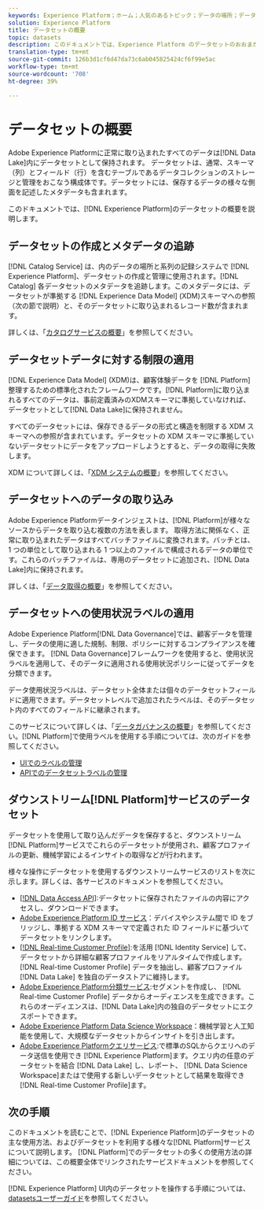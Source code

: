 ```yaml
---
keywords: Experience Platform；ホーム；人気のあるトピック；データの場所；データ管理;データ管理；系統；系列；データ型；データ型；データ型；データ型
solution: Experience Platform
title: データセットの概要
topic: datasets
description: このドキュメントでは、Experience Platform のデータセットのおおまかな概要を説明します。
translation-type: tm+mt
source-git-commit: 126b3d1cf6d47da73c6ab045825424cf6f99e5ac
workflow-type: tm+mt
source-wordcount: '708'
ht-degree: 39%

---
```



# データセットの概要

Adobe Experience Platformに正常に取り込まれたすべてのデータは[!DNL Data Lake]内にデータセットとして保持されます。 データセットは、通常、スキーマ（列）とフィールド（行）を含むテーブルであるデータコレクションのストレージと管理をおこなう構成体です。データセットには、保存するデータの様々な側面を記述したメタデータも含まれます。

このドキュメントでは、[!DNL Experience Platform]のデータセットの概要を説明します。

## データセットの作成とメタデータの追跡

[!DNL Catalog Service] は、内のデータの場所と系列の記録システムで [!DNL Experience Platform]、データセットの作成と管理に使用されます。[!DNL Catalog] 各データセットのメタデータを追跡します。このメタデータには、データセットが準拠する [!DNL Experience Data Model] (XDM)スキーマへの参照（次の節で説明）と、そのデータセットに取り込まれるレコード数が含まれます。

詳しくは、「[カタログサービスの概要](../home.md)」を参照してください。

## データセットデータに対する制限の適用

[!DNL Experience Data Model] (XDM)は、顧客体験データを [!DNL Platform] 整理するための標準化されたフレームワークです。[!DNL Platform]に取り込まれるすべてのデータは、事前定義済みのXDMスキーマに準拠していなければ、データセットとして[!DNL Data Lake]に保持されません。

すべてのデータセットには、保存できるデータの形式と構造を制限する XDM スキーマへの参照が含まれています。データセットの XDM スキーマに準拠していないデータセットにデータをアップロードしようとすると、データの取得に失敗します。

XDM について詳しくは、「[XDM システムの概要](../../xdm/home.md)」を参照してください。

## データセットへのデータの取り込み

Adobe Experience Platformデータインジェストは、[!DNL Platform]が様々なソースからデータを取り込む複数の方法を表します。 取得方法に関係なく、正常に取り込まれたデータはすべてバッチファイルに変換されます。バッチとは、1 つの単位として取り込まれる 1 つ以上のファイルで構成されるデータの単位です。これらのバッチファイルは、専用のデータセットに追加され、[!DNL Data Lake]内に保持されます。

詳しくは、「[データ取得の概要](../../ingestion/home.md)」を参照してください。

## データセットへの使用状況ラベルの適用

Adobe Experience Platform[!DNL Data Governance]では、顧客データを管理し、データの使用に適した規制、制限、ポリシーに対するコンプライアンスを確保できます。 [!DNL Data Governance]フレームワークを使用すると、使用状況ラベルを適用して、そのデータに適用される使用状況ポリシーに従ってデータを分類できます。

データ使用状況ラベルは、データセット全体または個々のデータセットフィールドに適用できます。データセットレベルで追加されたラベルは、そのデータセット内のすべてのフィールドに継承されます。

このサービスについて詳しくは、「[データガバナンスの概要](../../data-governance/home.md)」を参照してください。[!DNL Platform]で使用ラベルを使用する手順については、次のガイドを参照してください。

* [UIでのラベルの管理](../../data-governance/labels/user-guide.md)
* [APIでのデータセットラベルの管理](../../data-governance/labels/dataset-api.md)

## ダウンストリーム[!DNL Platform]サービスのデータセット

データセットを使用して取り込んだデータを保存すると、ダウンストリーム[!DNL Platform]サービスでこれらのデータセットが使用され、顧客プロファイルの更新、機械学習によるインサイトの取得などが行われます。

様々な操作にデータセットを使用するダウンストリームサービスのリストを次に示します。詳しくは、各サービスのドキュメントを参照してください。

* [[!DNL Data Access API]](../../data-access/home.md):データセットに保存されたファイルの内容にアクセスし、ダウンロードできます。
* [Adobe Experience Platform ID サービス](../../identity-service/home.md)：デバイスやシステム間で ID をブリッジし、準拠する XDM スキーマで定義された ID フィールドに基づいてデータセットをリンクします。
* [[!DNL Real-time Customer Profile]](../../profile/home.md):を活用 [!DNL Identity Service] して、データセットから詳細な顧客プロファイルをリアルタイムで作成します。[!DNL Real-time Customer Profile] データを抽出し、顧客プロファイル [!DNL Data Lake] を独自のデータストアに維持します。
* [Adobe Experience Platform分類サービス](../../segmentation/home.md):セグメントを作成し、 [!DNL Real-time Customer Profile] データからオーディエンスを生成できます。これらのオーディエンスは、[!DNL Data Lake]内の独自のデータセットにエクスポートできます。
* [Adobe Experience Platform Data Science Workspace](../../data-science-workspace/home.md)：機械学習と人工知能を使用して、大規模なデータセットからインサイトを引き出します。
* [Adobe Experience Platformクエリサービス](../../query-service/home.md):で標準のSQLからクエリへのデータ送信を使用でき [!DNL Experience Platform]ます。クエリ内の任意のデータセットを結合 [!DNL Data Lake] し、レポート、 [!DNL Data Science Workspace]またはで使用する新しいデータセットとして結果を取得でき [!DNL Real-time Customer Profile]ます。

## 次の手順

このドキュメントを読むことで、[!DNL Experience Platform]のデータセットの主な使用方法、およびデータセットを利用する様々な[!DNL Platform]サービスについて説明します。 [!DNL Platform]でのデータセットの多くの使用方法の詳細については、この概要全体でリンクされたサービスドキュメントを参照してください。

[!DNL Experience Platform] UI内のデータセットを操作する手順については、[datasetsユーザーガイド](user-guide.md)を参照してください。